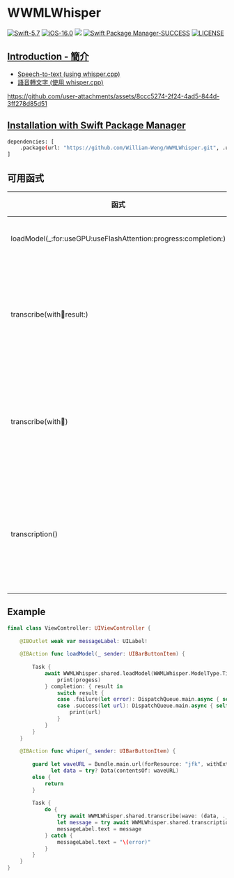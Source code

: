 # WWMLWhisper

[![Swift-5.7](https://img.shields.io/badge/Swift-5.7-orange.svg?style=flat)](https://developer.apple.com/swift/) [![iOS-16.0](https://img.shields.io/badge/iOS-16.0-pink.svg?style=flat)](https://developer.apple.com/swift/) ![](https://img.shields.io/github/v/tag/William-Weng/WWMLWhisper) [![Swift Package Manager-SUCCESS](https://img.shields.io/badge/Swift_Package_Manager-SUCCESS-blue.svg?style=flat)](https://developer.apple.com/swift/) [![LICENSE](https://img.shields.io/badge/LICENSE-MIT-yellow.svg?style=flat)](https://developer.apple.com/swift/)

## [Introduction - 簡介](https://swiftpackageindex.com/William-Weng)
- [Speech-to-text (using whisper.cpp)](https://github.com/ggml-org/whisper.cpp)
- [語音轉文字 (使用 whisper.cpp)](https://huggingface.co/ggerganov/whisper.cpp)

https://github.com/user-attachments/assets/8ccc5274-2f24-4ad5-844d-3ff278d85d51

## [Installation with Swift Package Manager](https://medium.com/彼得潘的-swift-ios-app-開發問題解答集/使用-spm-安裝第三方套件-xcode-11-新功能-2c4ffcf85b4b)
```bash
dependencies: [
    .package(url: "https://github.com/William-Weng/WWMLWhisper.git", .upToNextMajor(from: "1.0.2"))
]
```

## 可用函式
|函式|說明|
|-|-|
|loadModel(_:for:useGPU:useFlashAttention:progress:completion:)|載入模型|
|transcribe(with:wave:result:)|把分析的結果抄寫下來|
|transcribe(with:wave:)|把分析的結果抄寫下來|
|transcription()|將分析的結果轉寫成文字|

## Example
```swift
final class ViewController: UIViewController {
    
    @IBOutlet weak var messageLabel: UILabel!
    
    @IBAction func loadModel(_ sender: UIBarButtonItem) {
        
        Task {
            await WWMLWhisper.shared.loadModel(WWMLWhisper.ModelType.Tiny.default, useGPU: false) { progess in
                print(progess)
            } completion: { result in
                switch result {
                case .failure(let error): DispatchQueue.main.async { self.messageLabel.text = "\(error)" }
                case .success(let url): DispatchQueue.main.async { self.messageLabel.text = "\(url)" }
                    print(url)
                }
            }
        }
    }
    
    @IBAction func whiper(_ sender: UIBarButtonItem) {
        
        guard let waveURL = Bundle.main.url(forResource: "jfk", withExtension: "wav"),
              let data = try? Data(contentsOf: waveURL)
        else {
            return
        }
        
        Task {
            do {
                try await WWMLWhisper.shared.transcribe(wave: (data, ._16bits))
                let message = try await WWMLWhisper.shared.transcription().get()
                messageLabel.text = message
            } catch {
                messageLabel.text = "\(error)"
            }
        }
    }
}
```


